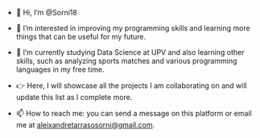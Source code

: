 - 👋 Hi, I’m @Sorni18

- 👀 I’m interested in improving my programming skills and learning more things that can be useful for my future.

- 🌱 I’m currently studying Data Science at UPV and also learning other skills, such as analyzing sports matches and various programming languages in my free time.

- 👉 Here, I will showcase all the projects I am collaborating on and will update this list as I complete more.

- 📫 How to reach me: you can send a message on this platform or email me at aleixandretarrasosorni@gmail.com.
